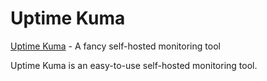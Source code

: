 # Uptime Kuma

[Uptime Kuma](https://github.com/louislam/uptime-kuma) - A fancy self-hosted monitoring tool

Uptime Kuma is an easy-to-use self-hosted monitoring tool.
